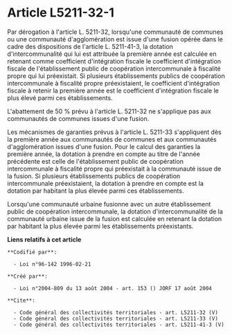 # Article L5211-32-1

Par dérogation à l'article L. 5211-32, lorsqu'une communauté de communes ou une communauté d'agglomération est issue d'une
fusion opérée dans le cadre des dispositions de l'article L. 5211-41-3, la dotation d'intercommunalité qui lui est attribuée
la première année est calculée en retenant comme coefficient d'intégration fiscale le coefficient d'intégration fiscale de
l'établissement public de coopération intercommunale à fiscalité propre qui lui préexistait. Si plusieurs établissements
publics de coopération intercommunale à fiscalité propre préexistaient, le coefficient d'intégration fiscale à retenir la
première année est le coefficient d'intégration fiscale le plus élevé parmi ces établissements.

L'abattement de 50 % prévu à l'article L. 5211-32 ne s'applique pas aux communautés de communes issues d'une fusion. 

Les mécanismes de garanties prévus à l'article L. 5211-33 s'appliquent dès la première année aux communautés de communes et
aux communautés d'agglomération issues d'une fusion. Pour le calcul des garanties la première année, la dotation à prendre en
compte au titre de l'année précédente est celle de l'établissement public de coopération intercommunale à fiscalité propre
qui préexistait à la communauté issue de la fusion. Si plusieurs établissements publics de coopération intercommunale
préexistaient, la dotation à prendre en compte est la dotation par habitant la plus élevée parmi ces établissements. 

Lorsqu'une communauté urbaine fusionne avec un autre établissement public de coopération intercommunale, la dotation
d'intercommunalité de la communauté urbaine issue de la fusion est calculée en retenant la dotation par habitant la plus
élevée parmi les établissements préexistants.

**Liens relatifs à cet article**

	**Codifié par**:

	  - Loi n°96-142 1996-02-21

	**Créé par**:

	  - Loi n°2004-809 du 13 août 2004 - art. 153 () JORF 17 août 2004

	**Cite**:

	  - Code général des collectivités territoriales - art. L5211-32 (V)
	  - Code général des collectivités territoriales - art. L5211-33 (V)
	  - Code général des collectivités territoriales - art. L5211-41-3 (V)
